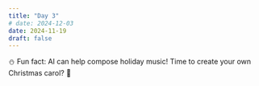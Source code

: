 ```yaml
---
title: "Day 3"
# date: 2024-12-03
date: 2024-11-19
draft: false
---
```


⛄ Fun fact: AI can help compose holiday music! Time to create your own Christmas carol? 🎵
